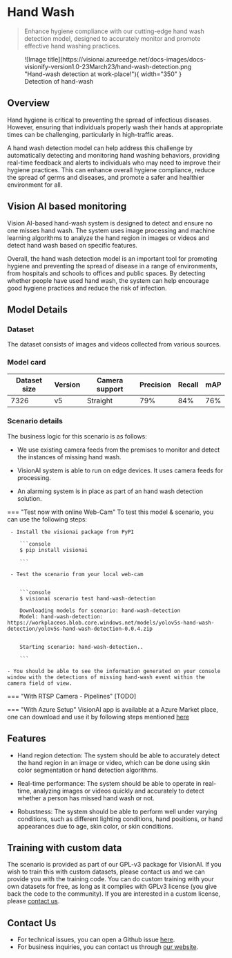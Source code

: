 # Hand Wash

> Enhance hygiene compliance with our cutting-edge hand wash detection model, designed to accurately monitor and promote effective hand washing practices.

<figure markdown>
  ![Image title](https://visionai.azureedge.net/docs-images/docs-visionify-version1.0-23March23/hand-wash-detection.png "Hand-wash detection at work-place!"){ width="350" }
  <figcaption>Detection of hand-wash</figcaption>
</figure>

## Overview


Hand hygiene is critical to preventing the spread of infectious diseases. However, ensuring that individuals properly wash their hands at appropriate times can be challenging, particularly in high-traffic areas. 

A hand wash detection model can help address this challenge by automatically detecting and monitoring hand washing behaviors, providing real-time feedback and alerts to individuals who may need to improve their hygiene practices. This can enhance overall hygiene compliance, reduce the spread of germs and diseases, and promote a safer and healthier environment for all.

## Vision AI based monitoring


Vision AI-based hand-wash system is designed to detect and ensure no one misses hand wash. The system uses image processing and machine learning algorithms to analyze the hand region in images or videos and detect hand wash based on specific features.

Overall, the hand wash detection model is an important tool for promoting hygiene and preventing the spread of disease in a range of environments, from hospitals and schools to offices and public spaces. By detecting whether people have used hand wash, the system can help encourage good hygiene practices and reduce the risk of infection.

## Model Details

### Dataset

The dataset consists of images and videos collected from various sources. 

### Model card

 <div class="table">
    <table class="fl-table">
        <thead>
        <tr><th>Dataset size</th>
            <th>Version</th>
            <th>Camera support</th>
            <th>Precision</th>
            <th>Recall</th>
            <th> mAP  </th>  
        </thead>
        <tbody>
        <tr>
            <td>7326</td>
            <td>v5</td>
            <td>Straight</td>
            <td>79%</td>
            <td>84%</td>
            <td>76%</td>
        </tr>
        </tbody>
    </table>
</div>
 

### Scenario details

The business logic for this scenario is as follows: 

- We use existing camera feeds from the premises to monitor and detect the instances of missing hand wash.

- VisionAI system is able to run on edge devices. It uses camera feeds for processing. 

- An alarming system is in place as part of an hand wash detection solution. 

=== "Test now with online Web-Cam"
     To test this model & scenario, you can use the following steps:

     - Install the visionai package from PyPI
     
        ```console
        $ pip install visionai
        
        ```
     
     - Test the scenario from your local web-cam
     

        ```console
        $ visionai scenario test hand-wash-detection

        Downloading models for scenario: hand-wash-detection
        Model: hand-wash-detection: https://workplaceos.blob.core.windows.net/models/yolov5s-hand-wash-detection/yolov5s-hand-wash-detection-0.0.4.zip
        

        Starting scenario: hand-wash-detection..

        ```

    - You should be able to see the information generated on your console window with the detections of missing hand-wash event within the camera field of view.

=== "With RTSP Camera - Pipelines"
     [TODO]
 
=== "With Azure Setup"
     VisionAI app is available at a Azure Market place, one can download and use it by following steps mentioned [here](../overview/azure-managed-app.md)





## Features

- Hand region detection: The system should be able to accurately detect the hand region in an image or video, which can be done using skin color segmentation or hand detection algorithms.

- Real-time performance: The system should be able to operate in real-time, analyzing images or videos quickly and accurately to detect whether a person has missed hand wash or not.

- Robustness: The system should be able to perform well under varying conditions, such as different lighting conditions, hand positions, or hand appearances due to age, skin color, or skin conditions.



## Training with custom data

The scenario is provided as part of our GPL-v3 package for VisionAI. If you wish to train this with custom datasets, please contact us and we can provide you with the training code. You can do custom training with your own datasets for free, as long as it complies with GPLv3 license (you give back the code to the community). If you are interested in a custom license, please [contact us](../company/contact.md).


## Contact Us

- For technical issues, you can open a Github issue [here](https://github.com/visionify/visionai).
- For business inquiries, you can contact us through [our website](https://visionify.ai/contact).